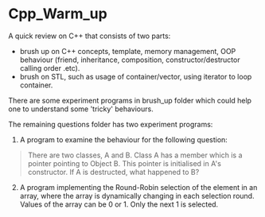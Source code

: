 # Cpp_Warm_up

A quick review on C++ that consists of two parts: 

* brush up on C++ concepts, template, memory management, OOP behaviour (friend, inheritance, composition, constructor/destructor calling order .etc).
* brush on STL, such as usage of container/vector, using iterator to loop container. 

There are some experiment programs in brush_up folder which could help one to understand some 'tricky' behaviours.

The remaining questions folder has two experiment programs:

1. A program to examine the behaviour for the following question:

> There are two classes, A and B. Class A has a member which is a pointer pointing to Object B. This pointer is initialised in A's constructor. If A is destructed, what happened to B? 

2. A program implementing the Round-Robin selection of the element in an array, where the array is dynamically changing in each selection round. Values of the array can be 0 or 1. Only the next 1 is selected.


